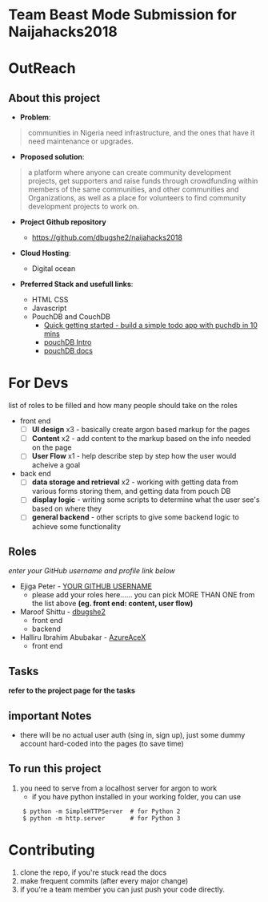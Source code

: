 # Team Beast Mode Submission for Naijahacks2018

# OutReach

## About this project

- __Problem__:
> communities in Nigeria need infrastructure, and the ones that have it need maintenance or upgrades.

- __Proposed solution__:
> a platform where anyone can create community development projects, get supporters and raise funds through crowdfunding within members of the same communities, and other communities and Organizations, as well as a place for volunteers to find community development projects to work on.

- __Project Github repository__

    + https://github.com/dbugshe2/naijahacks2018

- __Cloud Hosting__:
    + Digital ocean

- __Preferred Stack and usefull links__:
    + HTML CSS
    + Javascript
    + PouchDB and CouchDB
        - [Quick getting started - build a simple todo app with puchdb in 10 mins](https://pouchdb.com/getting-started.html)
        - [pouchDB Intro](https://pouchdb.com/learn.html)
        - [pouchDB docs](https://pouchdb.com/guides/)


# For Devs
list of roles to be filled and how many people should take on the roles

- front end
    - [ ] __UI design__ x3 - basically create argon based markup for the pages
    - [ ] __Content__ x2 - add content to the markup based on the info needed on the page
    - [ ] __User Flow__ x1 - help describe step by step how the user would acheive a goal
- back end
    - [ ] __data storage and retrieval__ x2 - working with getting data from various forms storing them, and getting data from pouch DB
    - [ ] __display logic__ - writing some scripts to determine what the user see's based on where they
    - [ ] __general backend__ - other scripts to give some backend logic to achieve some functionality

## Roles
*enter your GitHub username and profile link below*

- Ejiga Peter - [YOUR GITHUB USERNAME](https://github.com/YOUR_GITHUB_PROFILE_LINK_HERE)
    + please add your roles here...... you can pick MORE THAN ONE from the list above **(eg. front end: content, user flow)**
- Maroof Shittu - [dbugshe2](https://github.com/dbugshe2)
    + front end
    + backend
- Halliru Ibrahim Abubakar - [AzureAceX](https://github.com/AzureAceX)
    + front end

## Tasks

__refer to the project page for the tasks__



## important Notes

- there will be no actual user auth (sing in, sign up), just some dummy account hard-coded into the pages (to save time)

## To run this project

1. you need to serve from a localhost server for argon to work
    - if you have python installed in your working folder, you can use

```
    $ python -m SimpleHTTPServer  # for Python 2
    $ python -m http.server       # for Python 3
```

# Contributing

1. clone the repo, if you're stuck read the docs
2. make frequent commits (after every major change)
3. if you're a team member you can just push your code directly.
